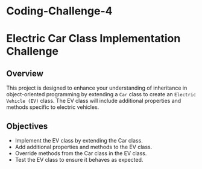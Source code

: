 # Coding-Challenge-4
# Electric Car Class Implementation Challenge

## Overview
This project is designed to enhance your understanding of inheritance in object-oriented programming by extending a `Car` class to create an `Electric Vehicle (EV)` class. The EV class will include additional properties and methods specific to electric vehicles.

## Objectives
- Implement the EV class by extending the Car class.
- Add additional properties and methods to the EV class.
- Override methods from the Car class in the EV class.
- Test the EV class to ensure it behaves as expected.
